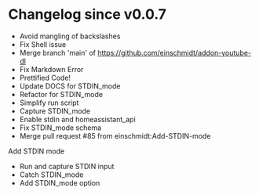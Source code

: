 # Changelog since v0.0.7
- Avoid mangling of backslashes 
- Fix Shell issue 
- Merge branch 'main' of https://github.com/einschmidt/addon-youtube-dl 
- Fix Markdown Error 
- Prettified Code! 
- Update DOCS for STDIN_mode 
- Refactor for STDIN_mode 
- Simplify run script 
- Capture STDIN_mode 
- Enable stdin and homeassistant_api 
- Fix STDIN_mode schema 
- Merge pull request #85 from einschmidt:Add-STDIN-mode

Add STDIN mode 
- Run and capture STDIN input 
- Catch STDIN_mode 
- Add STDIN_mode option 
